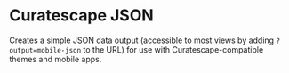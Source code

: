 # Curatescape JSON

Creates a simple JSON data output (accessible to most views by adding `?output=mobile-json` to the URL) for use with Curatescape-compatible themes and mobile apps.
